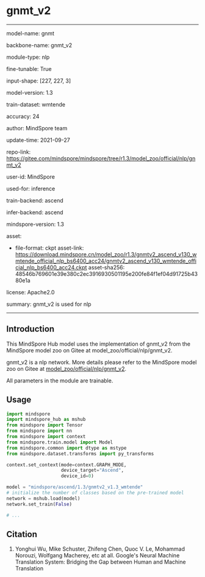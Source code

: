 # gnmt_v2

---

model-name: gnmt

backbone-name: gnmt_v2

module-type: nlp

fine-tunable: True

input-shape: [227, 227, 3]

model-version: 1.3

train-dataset: wmtende

accuracy: 24

author: MindSpore team

update-time: 2021-09-27

repo-link: <https://gitee.com/mindspore/mindspore/tree/r1.3/model_zoo/official/nlp/gnmt_v2>

user-id: MindSpore

used-for: inference

train-backend: ascend

infer-backend: ascend

mindspore-version: 1.3

asset:

-
    file-format: ckpt
    asset-link: <https://download.mindspore.cn/model_zoo/r1.3/gnmtv2_ascend_v130_wmtende_official_nlp_bs6400_acc24/gnmtv2_ascend_v130_wmtende_official_nlp_bs6400_acc24.ckpt>
    asset-sha256: 48546b769601e39e380c2ec3916930501195e200fe84f1ef04d91725b4380e1a

license: Apache2.0

summary: gnmt_v2 is used for nlp

---

## Introduction

This MindSpore Hub model uses the implementation of gnmt_v2 from the MindSpore model zoo on Gitee at model_zoo/official/nlp/gnmt_v2.

gnmt_v2 is a nlp network. More details please refer to the MindSpore model zoo on Gitee at [model_zoo/official/nlp/gnmt_v2](https://gitee.com/mindspore/mindspore/blob/r1.3/model_zoo/official/nlp/gnmt_v2/README.md).

All parameters in the module are trainable.

## Usage

```python
import mindspore
import mindspore_hub as mshub
from mindspore import Tensor
from mindspore import nn
from mindspore import context
from mindspore.train.model import Model
from mindspore.common import dtype as mstype
from mindspore.dataset.transforms import py_transforms

context.set_context(mode=context.GRAPH_MODE,
                    device_target="Ascend",
                    device_id=0)

model = "mindspore/ascend/1.3/gnmtv2_v1.3_wmtende"
# initialize the number of classes based on the pre-trained model
network = mshub.load(model)
network.set_train(False)

# ...
```

## Citation

1. Yonghui Wu, Mike Schuster, Zhifeng Chen, Quoc V. Le, Mohammad Norouzi, Wolfgang Macherey, etc at all. Google's Neural Machine Translation System: Bridging the Gap between Human and Machine Translation
